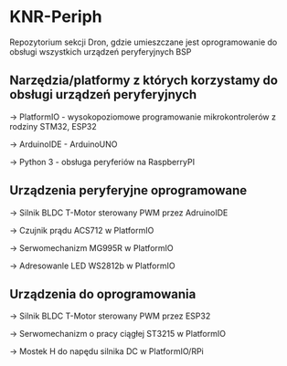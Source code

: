 # KNR-Periph
Repozytorium sekcji Dron, gdzie umieszczane jest oprogramowanie do obsługi wszystkich urządzeń peryferyjnych BSP

## Narzędzia/platformy z których korzystamy do obsługi urządzeń peryferyjnych

-> PlatformIO - wysokopoziomowe programowanie mikrokontrolerów z rodziny STM32, ESP32 

-> ArduinoIDE - ArduinoUNO

-> Python 3 - obsługa peryferiów na RaspberryPI

## Urządzenia peryferyjne oprogramowane

-> Silnik BLDC T-Motor sterowany PWM przez AdruinoIDE

-> Czujnik prądu ACS712 w PlatformIO

-> Serwomechanizm MG995R w PlatformIO

-> Adresowanle LED WS2812b w PlatformIO 

## Urządzenia do oprogramowania
-> Silnik BLDC T-Motor sterowany PWM przez ESP32

-> Serwomechanizm o pracy ciągłej ST3215 w PlatformIO

-> Mostek H do napędu silnika DC w PlatformIO/RPi